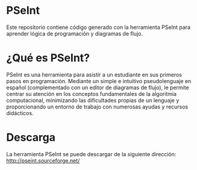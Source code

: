 # PSeInt
Este repositorio contiene código generado con la herramienta PSeInt para aprender lógica de programación y diagramas de flujo.

# ¿Qué es PSeInt?

PSeInt es una herramienta para asistir a un estudiante en sus primeros pasos en programación. Mediante un simple e intuitivo pseudolenguaje en español (complementado con un editor de diagramas de flujo), le permite centrar su atención en los conceptos fundamentales de la algoritmia computacional, minimizando las dificultades propias de un lenguaje y proporcionando un entorno de trabajo con numerosas ayudas y recursos didácticos.

# Descarga
La herramienta PSeInt se puede descargar de la siguiente dirección:
http://pseint.sourceforge.net/
